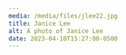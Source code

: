```yaml
---
media: /media/files/jlee22.jpg
title: Janice Lee
alt: A photo of Janice Lee
date: 2023-04-10T15:27:00-0500
---
```

